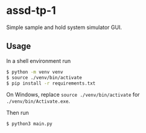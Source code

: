 # assd-tp-1

Simple sample and hold system simulator GUI.

## Usage
In a shell environment run

```bash
$ python -m venv venv
$ source ./venv/bin/activate
$ pip install -r requirements.txt
```

On Windows, replace `source ./venv/bin/activate` for `./venv/bin/Activate.exe`.

Then run
```bash
$ python3 main.py
```
